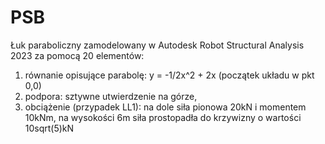 # PSB
Łuk paraboliczny zamodelowany w Autodesk Robot Structural Analysis 2023 za pomocą 20 elementów:
1) równanie opisujące parabolę: y = -1/2x^2 + 2x (początek układu w pkt 0,0)
2) podpora: sztywne utwierdzenie na górze, 
3) obciążenie (przypadek LL1):
na dole siła pionowa 20kN i momentem 10kNm,
na wysokości 6m siła prostopadła do krzywizny o wartości 10sqrt(5)kN

